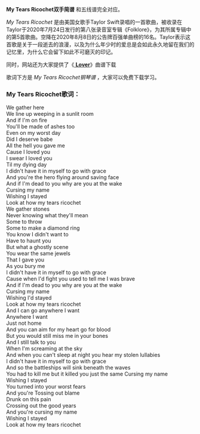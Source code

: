 

**My Tears Ricochet双手简谱** 和五线谱完全对应。

_My Tears Ricochet_ 是由美国女歌手Taylor
Swift录唱的一首歌曲，被收录在Taylor于2020年7月24日发行的第八张录音室专辑《Folklore》，为其所属专辑中的第5首歌曲。空降在2020年8月8日的公告牌百强单曲榜的16名。Taylor表示这首歌是关于一段逝去的浪漫，以及为什么年少时的爱总是会如此永久地留在我们的记忆里，为什么它会留下如此不可磨灭的印记。

同时，网站还为大家提供了《[ **Lover**](Music-10812-Lover-Taylor-Swift.html "Lover")》曲谱下载

歌词下方是 _My Tears Ricochet钢琴谱_ ，大家可以免费下载学习。

### My Tears Ricochet歌词：

We gather here  
We line up weeping in a sunlit room  
And if I'm on fire  
You'll be made of ashes too  
Even on my worst day  
Did I deserve babe  
All the hell you gave me  
Cause I loved you  
I swear I loved you  
Til my dying day  
I didn't have it in myself to go with grace  
And you're the hero flying around saving face  
And if I'm dead to you why are you at the wake  
Cursing my name  
Wishing I stayed  
Look at how my tears ricochet  
We gather stones  
Never knowing what they'll mean  
Some to throw  
Some to make a diamond ring  
You know I didn't want to  
Have to haunt you  
But what a ghostly scene  
You wear the same jewels  
That I gave you  
As you bury me  
I didn't have it in myself to go with grace  
Cause when I'd fight you used to tell me I was brave  
And if I'm dead to you why are you at the wake  
Cursing my name  
Wishing I'd stayed  
Look at how my tears ricochet  
And I can go anywhere I want  
Anywhere I want  
Just not home  
And you can aim for my heart go for blood  
But you would still miss me in your bones  
And I still talk to you  
When I'm screaming at the sky  
And when you can't sleep at night you hear my stolen lullabies  
I didn't have it in myself to go with grace  
And so the battleships will sink beneath the waves  
You had to kill me but it killed you just the same Cursing my name  
Wishing I stayed  
You turned into your worst fears  
And you're Tossing out blame  
Drunk on this pain  
Crossing out the good years  
And you're cursing my name  
Wishing I stayed  
Look at how my tears ricochet

